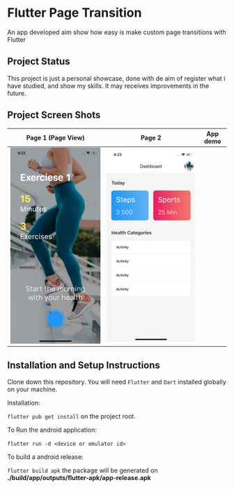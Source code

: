 # Flutter Page Transition

An app developed aim show  how easy is make custom page transitions with Flutter

## Project Status

This project is just a personal showcase, done with de aim of register what i have studied, and show my skills. It may receives improvements in the future.

## Project Screen Shots

| Page 1 (Page View)             | Page 2                         | App demo                                                           |
| ------------------------------ | ------------------------------ | ------------------------------------------------------------------ |
| ![](assets/screenshot/one.png) | ![](assets/screenshot/two.png) | <img title="" src="assets/screenshot/app.gif" alt="" width="1083"> |

## Installation and Setup Instructions

Clone down this repository. You will need `Flutter` and `Dart` installed globally on your machine.

Installation:

`flutter pub get install` on the project root.

To Run the android application:

`flutter run -d <device or emulator id>`

To build a android release:

`flutter build apk` the package will be generated on **./build/app/outputs/flutter-apk/app-release.apk**
